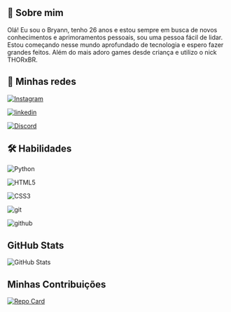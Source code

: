 ## 🚀 Sobre mim
Olá! Eu sou o Bryann, tenho 26 anos e estou sempre em busca de novos conhecimentos e aprimoramentos pessoais, sou uma pessoa fácil de lidar. Estou começando nesse mundo aprofundado de tecnologia e espero fazer grandes feitos. Além do mais adoro games desde criança e utilizo o nick THORxBR.




## 🔗 Minhas redes
[![Instagram](https://img.shields.io/badge/Instagram-ffe5ed?style=for-the-badge&logo=instagram)](https://www.instagram.com/bryannsil/)

[![linkedin](https://img.shields.io/badge/linkedin-0A66C2?style=for-the-badge&logo=linkedin&logoColor=white)](https://www.linkedin.com/in/bryann-silvestre-698268221/)

[![Discord](https://img.shields.io/badge/Discord-161616?style=for-the-badge&logo=discord)](https://www.discord.com/in/thor1780/)




## 🛠 Habilidades
![Python](https://img.shields.io/badge/Python-ffff00?style=for-the-badge&logo=python)

![HTML5](https://img.shields.io/badge/HTML5-bc8f8f?style=for-the-badge&logo=html5)

![CSS3](https://img.shields.io/badge/CSS3-778899?style=for-the-badge&logo=css3&logoColor=264CE4)

![git](https://img.shields.io/badge/git-000?style=for-the-badge&logo=git&logoColor=264CE)

![github](https://img.shields.io/badge/github-000?style=for-the-badge&logo=github&logoColor=264CE)
## GitHub Stats

![GitHub Stats](https://github-readme-stats.vercel.app/api?username=THORxBR&theme=transparent&bg_color=000&border_color=30A3DC&show_icons=true&icon_color=30A3DC&title_color=E945F&text_color=FFF)


## Minhas Contribuições

[![Repo Card](https://github-readme-stats.vercel.app/api/pin/?username=THORxBR&repo=dio-lab-open-source&bg_color=000&border_color=30A3DC&show_icons=true&icon_color=30A3DC&title_color=E945F&text_color=FFF)](https://github.com/THORxBR/dio-lab-open-source)